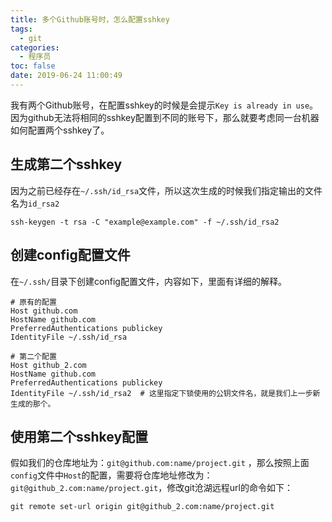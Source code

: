 ```yaml
---
title: 多个Github账号时，怎么配置sshkey
tags:
  - git
categories:
  - 程序员
toc: false
date: 2019-06-24 11:00:49
---
```


我有两个Github账号，在配置sshkey的时候是会提示`Key is already in use`。因为github无法将相同的sshkey配置到不同的账号下，那么就要考虑同一台机器如何配置两个sshkey了。

## 生成第二个sshkey
因为之前已经存在`~/.ssh/id_rsa`文件，所以这次生成的时候我们指定输出的文件名为`id_rsa2`
```shell
ssh-keygen -t rsa -C "example@example.com" -f ~/.ssh/id_rsa2
```

## 创建config配置文件

在`~/.ssh/`目录下创建config配置文件，内容如下，里面有详细的解释。

```
# 原有的配置
Host github.com
HostName github.com
PreferredAuthentications publickey
IdentityFile ~/.ssh/id_rsa

# 第二个配置
Host github_2.com
HostName github.com
PreferredAuthentications publickey
IdentityFile ~/.ssh/id_rsa2  # 这里指定下锁使用的公钥文件名，就是我们上一步新生成的那个。
```

## 使用第二个sshkey配置

假如我们的仓库地址为：` git@github.com:name/project.git ` ，那么按照上面`config`文件中`Host`的配置，需要将仓库地址修改为：`git@github_2.com:name/project.git`，修改git沧湖远程url的命令如下：
```shell
git remote set-url origin git@github_2.com:name/project.git
```